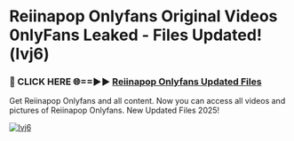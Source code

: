 # Reiinapop Onlyfans Original Videos 0nlyFans Leaked - Files Updated! (lvj6)

<h3>🔴 CLICK HERE 🌐==►► <a href="https://tinyurl.com/2m67pmp6" rel="nofollow">Reiinapop Onlyfans Updated Files</a></h3>

Get Reiinapop Onlyfans and all content. Now you can access all videos and pictures of Reiinapop Onlyfans. New Updated Files 2025!

[![lvj6](https://i.imgur.com/H4QAA4z.gif)](https://tinyurl.com/2m67pmp6)